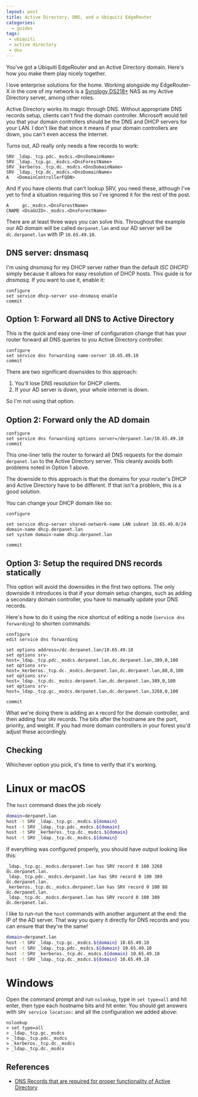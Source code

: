 ```yaml
---
layout: post
title: Active Directory, DNS, and a Ubiquiti EdgeRouter
categories:
  - guides
tags:
 - ubiquiti
 - active directory
 - dns
---
```


You've got a Ubiquiti EdgeRouter and an Active Directory domain. Here's how you make them play nicely together.

<!--more-->

I love enterprise solutions for the home. Working alongside my EdgeRouter-X in the core of my network is a [Synology DS218+] NAS as my Active Directory server, among other roles.

Active Directory works its magic through DNS. Without appropriate DNS records setup, clients can't find the domain controller. Microsoft would tell you that your domain controllers should be the DNS and DHCP servers for your LAN. I don't like that since it means if your domain controllers are down, you can't even access the internet.

Turns out, AD really only needs a few records to work:

```
SRV _ldap._tcp.pdc._msdcs.<DnsDomainName>
SRV _ldap._tcp.gc._msdcs.<DnsForestName>
SRV _kerberos._tcp.dc._msdcs.<DnsDomainName>
SRV _ldap._tcp.dc._msdcs.<DnsDomainName>
A   <DomainControllerFQDN>
```

And if you have clients that can't lookup SRV, you need these, although I've yet to find a situation requiring this so I've ignored it for the rest of the post.

```
A     gc._msdcs.<DnsForestName>
CNAME <DsaGUID>._msdcs.<DnsForestName>
```

There are at least three ways you can solve this. Throughout the example our AD domain will be called `derpanet.lan` and our AD server will be `dc.derpanet.lan` with IP `10.65.49.10`.

## DNS server: dnsmasq

I'm using *dnsmasq* for my DHCP server rather than the default *ISC DHCPD* simply because it allows for easy resolution of DHCP hosts. This guide is for *dnsmasq*. If you want to use it, enable it:

```
configure
set service dhcp-server use-dnsmasq enable
commit
```

## Option 1: Forward all DNS to Active Directory

This is the quick and easy one-liner of configuration change that has your router forward all DNS queries to you Active Directory controller.

```
configure
set service dns forwarding name-server 10.65.49.10
commit
```

There are two significant downsides to this approach:

1. You'll lose DNS resolution for DHCP clients.
2. If your AD server is down, your whole internet is down.

So I'm not using that option.


## Option 2: Forward only the AD domain

```
configure
set service dns forwarding options server=/derpanet.lan/10.65.49.10
commit
```

This one-liner tells the router to forward all DNS requests for the domain `derpanet.lan` to the Active Directory server. This cleanly avoids both problems noted in Option 1 above.

The downside to this approach is that the domains for your router's DHCP and Active Directory have to be different. If that isn't a problem, this is a good solution.

You can change your DHCP domain like so:

```
configure

set service dhcp-server shared-network-name LAN subnet 10.65.49.0/24 domain-name dhcp.derpanet.lan
set system domain-name dhcp.derpanet.lan

commit
```


## Option 3: Setup the required DNS records statically

This option will avoid the downsides in the first two options. The only downside it introduces is that if your domain setup changes, such as adding a secondary domain controller, you have to manually update your DNS records.

Here's how to do it using the nice shortcut of editing a node (`service dns forwarding`) to shorten commands:

```
configure
edit service dns forwarding

set options address=/dc.derpanet.lan/10.65.49.10
set options srv-host=_ldap._tcp.pdc._msdcs.derpanet.lan,dc.derpanet.lan,389,0,100
set options srv-host=_kerberos._tcp.dc._msdcs.derpanet.lan,dc.derpanet.lan,88,0,100
set options srv-host=_ldap._tcp.dc._msdcs.derpanet.lan,dc.derpanet.lan,389,0,100
set options srv-host=_ldap._tcp.gc._msdcs.derpanet.lan,dc.derpanet.lan,3268,0,100

commit
```

What we're doing there is adding an `A` record for the domain controller, and then adding four `SRV` records. The bits after the hostname are the port, priority, and weight. If you had more domain controllers in your forest you'd adjust these accordingly.

## Checking

Whichever option you pick, it's time to verify that it's working.

# Linux or macOS

The `host` command does the job nicely

```bash
domain=derpanet.lan
host -t SRV _ldap._tcp.gc._msdcs.${domain}
host -t SRV _ldap._tcp.pdc._msdcs.${domain}
host -t SRV _kerberos._tcp.dc._msdcs.${domain}
host -t SRV _ldap._tcp.dc._msdcs.${domain}
```

If everything was configured properly, you should have output looking like this:

```
_ldap._tcp.gc._msdcs.derpanet.lan has SRV record 0 100 3268 dc.derpanet.lan.
_ldap._tcp.pdc._msdcs.derpanet.lan has SRV record 0 100 389 dc.derpanet.lan.
_kerberos._tcp.dc._msdcs.derpanet.lan has SRV record 0 100 88 dc.derpanet.lan.
_ldap._tcp.dc._msdcs.derpanet.lan has SRV record 0 100 389 dc.derpanet.lan.
```

I like to run-run the `host` commands with another argument at the end: the IP of the AD server. That way you query it directly for DNS records and you can ensure that they're the same!

```bash
domain=derpanet.lan
host -t SRV _ldap._tcp.gc._msdcs.${domain} 10.65.49.10
host -t SRV _ldap._tcp.pdc._msdcs.${domain} 10.65.49.10
host -t SRV _kerberos._tcp.dc._msdcs.${domain} 10.65.49.10
host -t SRV _ldap._tcp.dc._msdcs.${domain} 10.65.49.10
```

# Windows

Open the command prompt and run `nslookup`, type in `set type=all` and hit enter, then type each hostname bits and hit enter. You should get answers with `SRV service location:` and all the configuration we added above:

```
nslookup
> set type=all
> _ldap._tcp.gc._msdcs
> _ldap._tcp.pdc._msdcs
> _kerberos._tcp.dc._msdcs
> _ldap._tcp.dc._msdcs
```
## References

* [DNS Records that are required for proper functionality of Active Directory](https://blogs.msdn.microsoft.com/servergeeks/2014/07/12/dns-records-that-are-required-for-proper-functionality-of-active-directory/)

[Synology DS218+]: https://amzn.to/2uArAfS

